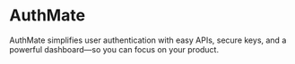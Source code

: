# AuthMate
AuthMate simplifies user authentication with easy APIs, secure keys, and a powerful dashboard—so you can focus on your product.

